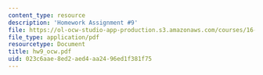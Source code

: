 ```yaml
---
content_type: resource
description: 'Homework Assignment #9'
file: https://ol-ocw-studio-app-production.s3.amazonaws.com/courses/16-61-aerospace-dynamics-spring-2003/023c6aae8ed2aed4aa2496ed1f381f75_hw9_ocw.pdf
file_type: application/pdf
resourcetype: Document
title: hw9_ocw.pdf
uid: 023c6aae-8ed2-aed4-aa24-96ed1f381f75
---
```

